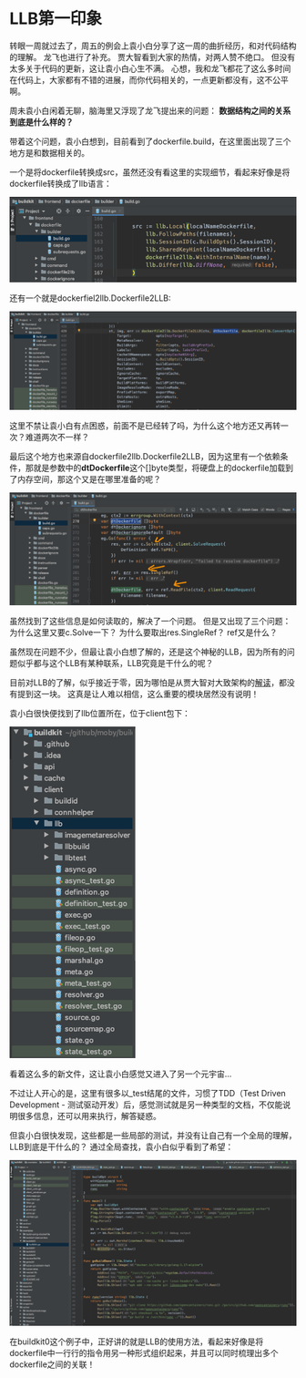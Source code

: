 # LLB第一印象

转眼一周就过去了，周五的例会上袁小白分享了这一周的曲折经历，和对代码结构的理解。
龙飞也进行了补充。
贾大智看到大家的热情，对两人赞不绝口。
但没有太多关于代码的更新，这让袁小白心生不满。
心想，我和龙飞都花了这么多时间在代码上，大家都有不错的进展，而你代码相关的，一点更新都没有，这不公平啊。

周未袁小白闲着无聊，脑海里又浮现了龙飞提出来的问题：
**数据结构之间的关系到底是什么样的？**

带着这个问题，袁小白想到，目前看到了dockerfile.build，在这里面出现了三个地方是和数据相关的。

一个是将dockerfile转换成src，虽然还没有看这里的实现细节，看起来好像是将dockerfile转换成了llb语言：

![BuildLLBLocal.png](./img/BuildLLBLocal.png)

还有一个就是dockerfiel2llb.Dockerfile2LLB:

![Dockerfile2LLB2.png](./img/Dockerfile2LLB2.png)

这里不禁让袁小白有点困惑，前面不是已经转了吗，为什么这个地方还又再转一次？难道两次不一样？

最后这个地方也来源自dockerfile2llb.Dockerfile2LLB，因为这里有一个依赖条件，那就是参数中的**dtDockerfile**这个[]byte类型，将硬盘上的dockerfile加载到了内存空间，那这个又是在哪里准备的呢？

![ResSingleRef.png](./img/ResSingleRef.png)

虽然找到了这些信息是如何读取的，解决了一个问题。
但是又出现了三个问题：
为什么这里又要c.Solve一下？
为什么要取出res.SingleRef？
ref又是什么？

虽然现在问题不少，但最让袁小白想了解的，还是这个神秘的LLB，因为所有的问题似乎都与这个LLB有某种联系，LLB究竟是干什么的呢？

目前对LLB的了解，似乎接近于零，因为哪怕是从贾大智对大致架构的[解读](https://juejin.cn/post/7028192294016647182)，都没有提到这一块。
这真是让人难以相信，这么重要的模块居然没有说明！

袁小白很快便找到了llb位置所在，位于client包下：

![LLBFolder.png](./img/LLBFolder.png)

看着这么多的新文件，这让袁小白感觉又进入了另一个元宇宙...

不过让人开心的是，这里有很多以_test结尾的文件，习惯了TDD（Test Driven Development - 测试驱动开发）后，感觉测试就是另一种类型的文档，不仅能说明很多信息，还可以用来执行，解答疑惑。

但袁小白很快发现，这些都是一些局部的测试，并没有让自己有一个全局的理解，LLB到底是干什么的？
通过全局查找，袁小白似乎看到了希望：

![ExampleBuildkit0.png](./img/ExampleBuildkit0.png)

在buildkit0这个例子中，正好讲的就是LLB的使用方法，看起来好像是将dockerfile中一行行的指令用另一种形式组织起来，并且可以同时梳理出多个dockerfile之间的关联！

